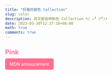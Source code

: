 ```yaml
---
title: "好看的颜色 Collection"
slug: color
description: 其实是各种粉色 Collection ٩( ๑╹ ꇴ╹)۶
date: 2023-03-30T12:37:10+08:00
math: true
comments: true
---
```

<style>
  .color {
    padding: 10px 15px;
    border-radius: 5px;
    color: white;
  }
</style>

## <span style="color: #f7a">Pink</span>
<span class="color" style="background: #ff6d91">MDN annoucement</span>